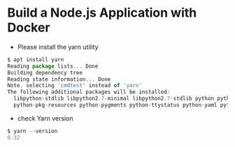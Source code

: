<h1 id="my-custom-anchor-name">
  Build a Node.js Application with Docker
</h1>

* Please install the yarn utility

```javascript
$ apt install yarn
Reading package lists... Done
Building dependency tree
Reading state information... Done
Note, selecting 'cmdtest' instead of 'yarn'
The following additional packages will be installed:
  libpython-stdlib libpython2.7-minimal libpython2.7-stdlib python python-chardet python-cliapp python-markdown python-minimal
  python-pkg-resources python-pygments python-ttystatus python-yaml python2.7 python2.7-minimal

```

* check Yarn version

```javascript
$ yarn --version
0.32
```
